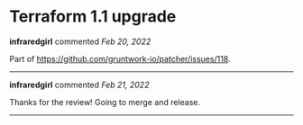 # Terraform 1.1 upgrade

**infraredgirl** commented *Feb 20, 2022*

Part of https://github.com/gruntwork-io/patcher/issues/118.
<br />
***


**infraredgirl** commented *Feb 21, 2022*

Thanks for the review! Going to merge and release.
***

